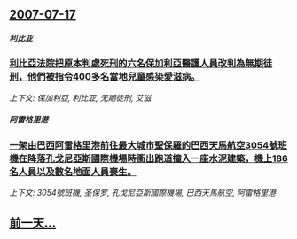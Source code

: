 ## [2007-07-17](/news/2007/07/17/index.md)

##### 利比亚
### [利比亞法院把原本判處死刑的六名保加利亞醫護人員改判為無期徒刑，他們被指令400多名當地兒童感染愛滋病。](/news/2007/07/17/利比亞法院把原本判處死刑的六名保加利亞醫護人員改判為無期徒刑-他們被指令400多名當地兒童感染愛滋病.md)
_上下文: 保加利亞, 利比亚, 无期徒刑, 艾滋_

##### 阿雷格里港
### [一架由巴西阿雷格里港前往最大城市聖保羅的巴西天馬航空3054號班機在降落孔戈尼亞斯國際機場時衝出跑道撞入一座水泥建築，機上186名人員以及數名地面人員喪生。](/news/2007/07/17/一架由巴西阿雷格里港前往最大城市聖保羅的巴西天馬航空3054號班機在降落孔戈尼亞斯國際機場時衝出跑道撞入一座水泥建築-機.md)
_上下文: 3054號班機, 圣保罗, 孔戈尼亞斯國際機場, 巴西天馬航空, 阿雷格里港_

## [前一天...](/news/2007/07/16/index.md)

